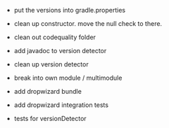 - put the versions into gradle.properties
- clean up constructor. move the null check to there.
- clean out codequality folder
- add javadoc to version detector
- clean up version detector


- break into own module / multimodule
- add dropwizard bundle
- add dropwizard integration tests

- tests for versionDetector
